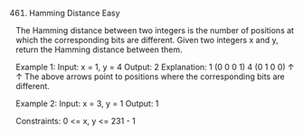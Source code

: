 461. Hamming Distance
Easy

The Hamming distance between two integers is the number of positions at which the corresponding bits are different.
Given two integers x and y, return the Hamming distance between them.

Example 1:
Input: x = 1, y = 4
Output: 2
Explanation:
1   (0 0 0 1)
4   (0 1 0 0)
       ↑   ↑
The above arrows point to positions where the corresponding bits are different.

Example 2:
Input: x = 3, y = 1
Output: 1
 
Constraints:
0 <= x, y <= 231 - 1
